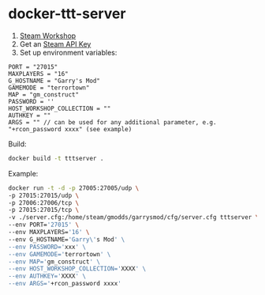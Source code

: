 # docker-ttt-server

1. [Steam Workshop](https://steamcommunity.com/workshop/browse/?appid=4000&searchtext=ttt&childpublishedfileid=0&section=collections)
2. Get an [Steam API Key](https://steamcommunity.com/dev/apikey)
3. Set up environment variables:

```docker
PORT = "27015"
MAXPLAYERS = "16"
G_HOSTNAME = "Garry's Mod"
GAMEMODE = "terrortown"
MAP = "gm_construct"
PASSWORD = ''
HOST_WORKSHOP_COLLECTION = ""
AUTHKEY = ""
ARGS = "" // can be used for any additional parameter, e.g. "+rcon_password xxxx" (see example)
```

Build:

```bash
docker build -t tttserver .
```

Example:

```bash
docker run -t -d -p 27005:27005/udp \
-p 27015:27015/udp \
-p 27006:27006/tcp \
-p 27015:27015/tcp \
-v ./server.cfg:/home/steam/gmodds/garrysmod/cfg/server.cfg tttserver \
--env PORT='27015' \
--env MAXPLAYERS='16' \
--env G_HOSTNAME='Garry\'s Mod' \
--env PASSWORD='xxx' \
--env GAMEMODE='terrortown' \
--env MAP='gm_construct' \
--env HOST_WORKSHOP_COLLECTION='XXXX' \
--env AUTHKEY='XXXX' \
--env ARGS='+rcon_password xxxx'
```
